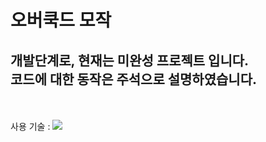
# 오버쿡드 모작
## 개발단계로, 현재는 미완성 프로젝트 입니다.<br/>코드에 대한 동작은 주석으로 설명하였습니다.
<br/><br/>
사용 기술 : <img src="https://img.shields.io/badge/Unity-FFFFFF?style=flat-square&logo=Unity&logoColor=000000"/>
